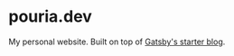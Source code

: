 # pouria.dev

My personal website. Built on top of [Gatsby's starter blog](https://github.com/gatsbyjs/gatsby-starter-blog).

